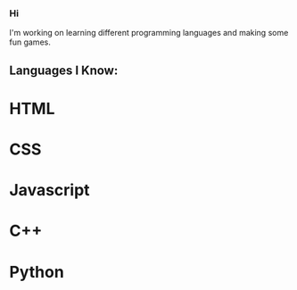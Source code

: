 ### Hi
I'm working on learning different programming languages and making some fun games.
## Languages I Know:
# HTML
# CSS
# Javascript
# C++
# Python
